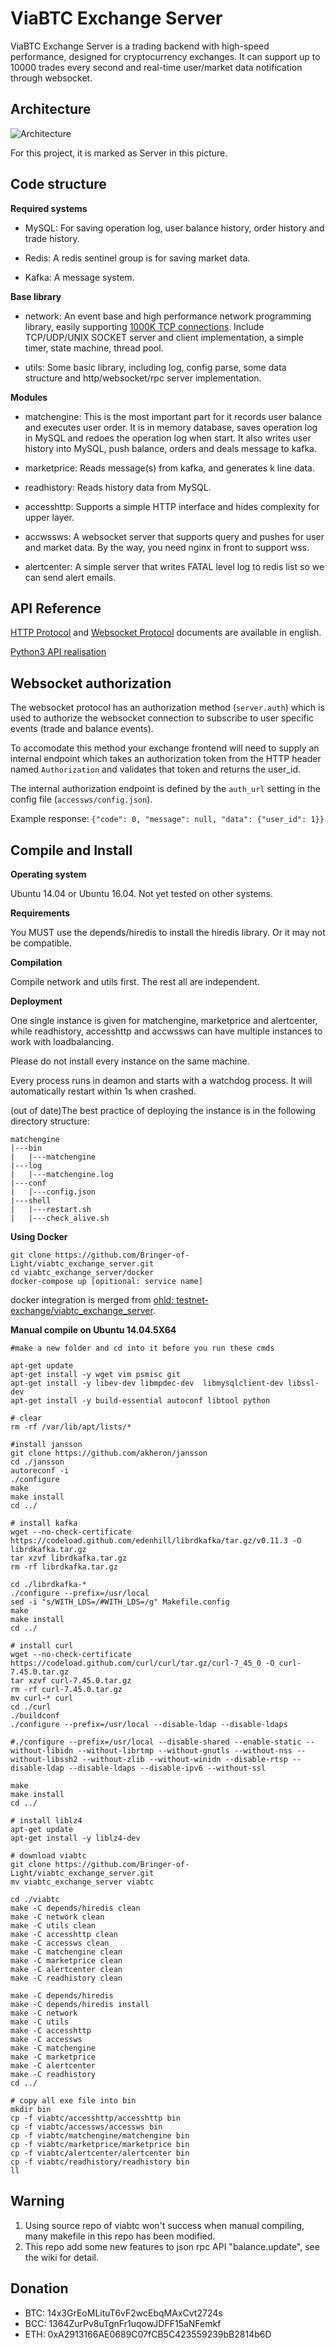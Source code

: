 # ViaBTC Exchange Server

ViaBTC Exchange Server is a trading backend with high-speed performance, designed for cryptocurrency exchanges. It can support up to 10000 trades every second and real-time user/market data notification through websocket.

## Architecture

![Architecture](https://user-images.githubusercontent.com/1209350/32476113-5ffc622a-c3b0-11e7-9755-924f17bcc167.jpeg)

For this project, it is marked as Server in this picture.

## Code structure

**Required systems**

* MySQL: For saving operation log, user balance history, order history and trade history.

* Redis: A redis sentinel group is for saving market data.

* Kafka: A message system.

**Base library**

* network: An event base and high performance network programming library, easily supporting [1000K TCP connections](http://www.kegel.com/c10k.html). Include TCP/UDP/UNIX SOCKET server and client implementation, a simple timer, state machine, thread pool. 

* utils: Some basic library, including log, config parse, some data structure and http/websocket/rpc server implementation.

**Modules**

* matchengine: This is the most important part for it records user balance and executes user order. It is in memory database, saves operation log in MySQL and redoes the operation log when start. It also writes user history into MySQL, push balance, orders and deals message to kafka.

* marketprice: Reads message(s) from kafka, and generates k line data.

* readhistory: Reads history data from MySQL.

* accesshttp: Supports a simple HTTP interface and hides complexity for upper layer.

* accwssws: A websocket server that supports query and pushes for user and market data. By the way, you need nginx in front to support wss.

* alertcenter: A simple server that writes FATAL level log to redis list so we can send alert emails.

## API Reference

[HTTP Protocol](https://github.com/Bringer-of-Light/viabtc_exchange_server/wiki/HTTP-Protocol) and [Websocket Protocol](https://github.com/Bringer-of-Light/viabtc_exchange_server/wiki/WebSocket-Protocol) documents are available in english.

[Python3 API realisation](https://github.com/grumpydevelop/viabtc_exchange_server_tools/blob/master/api/api_exchange.py)


## Websocket authorization

The websocket protocol has an authorization method (`server.auth`) which is used to authorize the websocket connection to subscribe to user specific events (trade and balance events).

To accomodate this method your exchange frontend will need to supply an internal endpoint which takes an authorization token from the HTTP header named `Authorization` and validates that token and returns the user_id.

The internal authorization endpoint is defined by the `auth_url` setting in the config file (`accessws/config.json`).

Example response: `{"code": 0, "message": null, "data": {"user_id": 1}}`


## Compile and Install

**Operating system**

Ubuntu 14.04 or Ubuntu 16.04. Not yet tested on other systems.

**Requirements**

You MUST use the depends/hiredis to install the hiredis library. Or it may not be compatible.

**Compilation**

Compile network and utils first. The rest all are independent.

**Deployment**

One single instance is given for matchengine, marketprice and alertcenter, while readhistory, accesshttp and accwssws can have multiple instances to work with loadbalancing.

Please do not install every instance on the same machine.

Every process runs in deamon and starts with a watchdog process. It will automatically restart within 1s when crashed.

(out of date)The best practice of deploying the instance is in the following directory structure:

```
matchengine
|---bin
|   |---matchengine
|---log
|   |---matchengine.log
|---conf
|   |---config.json
|---shell
|   |---restart.sh
|   |---check_alive.sh
```

**Using Docker**
```
git clone https://github.com/Bringer-of-Light/viabtc_exchange_server.git
cd viabtc_exchange_server/docker
docker-compose up [opitional: service name]
```
docker integration is merged from [ohld: testnet-exchange/viabtc_exchange_server](https://github.com/testnet-exchange/viabtc_exchange_server).


**Manual compile on Ubuntu 14.04.5X64**
```
#make a new folder and cd into it before you run these cmds

apt-get update 
apt-get install -y wget vim psmisc git
apt-get install -y libev-dev libmpdec-dev  libmysqlclient-dev libssl-dev
apt-get install -y build-essential autoconf libtool python 

# clear
rm -rf /var/lib/apt/lists/* 

#install jansson
git clone https://github.com/akheron/jansson
cd ./jansson
autoreconf -i
./configure
make
make install
cd ../

# install kafka
wget --no-check-certificate https://codeload.github.com/edenhill/librdkafka/tar.gz/v0.11.3 -O  librdkafka.tar.gz 
tar xzvf librdkafka.tar.gz 
rm -rf librdkafka.tar.gz

cd ./librdkafka-* 
./configure --prefix=/usr/local 
sed -i "s/WITH_LDS=/#WITH_LDS=/g" Makefile.config 
make 
make install
cd ../

# install curl
wget --no-check-certificate https://codeload.github.com/curl/curl/tar.gz/curl-7_45_0 -O curl-7.45.0.tar.gz
tar xzvf curl-7.45.0.tar.gz
rm -rf curl-7.45.0.tar.gz
mv curl-* curl
cd ./curl
./buildconf
./configure --prefix=/usr/local --disable-ldap --disable-ldaps

#./configure --prefix=/usr/local --disable-shared --enable-static --without-libidn --without-librtmp --without-gnutls --without-nss --without-libssh2 --without-zlib --without-winidn --disable-rtsp --disable-ldap --disable-ldaps --disable-ipv6 --without-ssl

make
make install
cd ../

# install liblz4
apt-get update  
apt-get install -y liblz4-dev 

# download viabtc
git clone https://github.com/Bringer-of-Light/viabtc_exchange_server.git
mv viabtc_exchange_server viabtc

cd ./viabtc
make -C depends/hiredis clean
make -C network clean
make -C utils clean
make -C accesshttp clean
make -C accessws clean
make -C matchengine clean
make -C marketprice clean
make -C alertcenter clean
make -C readhistory clean

make -C depends/hiredis
make -C depends/hiredis install
make -C network
make -C utils
make -C accesshttp
make -C accessws
make -C matchengine
make -C marketprice
make -C alertcenter
make -C readhistory
cd ../

# copy all exe file into bin
mkdir bin
cp -f viabtc/accesshttp/accesshttp bin
cp -f viabtc/accessws/accessws bin
cp -f viabtc/matchengine/matchengine bin
cp -f viabtc/marketprice/marketprice bin
cp -f viabtc/alertcenter/alertcenter bin
cp -f viabtc/readhistory/readhistory bin
ll
```

## Warning
1. Using source repo of viabtc won't success when manual compiling, many makefile in this repo has been modified.
2. This repo add some new features to json rpc API "balance.update", see the wiki for detail.

## Donation

* BTC: 14x3GrEoMLituT6vF2wcEbqMAxCvt2724s
* BCC: 1364ZurPv8uTgnFr1uqowJDFF15aNFemkf
* ETH: 0xA2913166AE0689C07fCB5C423559239bB2814b6D
